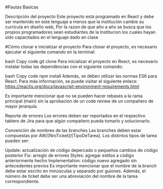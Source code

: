 #Pautas Basicas

Descripción del proyecto
Este proyecto está programado en React y debe ser mantenido en este lenguaje a menos que la institución cambie su currícula en diseño web, Por la razon de que año a año se busca que los propios programadores sean estudiantes de la Institucion los cuales hayan sido capacitados en el lenguaje dado en clase

#Cómo clonar e inicializar el proyecto
Para clonar el proyecto, es necesario ejecutar el siguiente comando en la terminal:

bash
Copy code
git clone <URL del proyecto>
Para inicializar el proyecto en React, es necesario instalar todas las dependencias con el siguiente comando:

bash
Copy code
npm install
Además, se deben utilizar las normas ES6 para React. Para más información, se puede visitar el siguiente enlace: https://reactjs.org/docs/javascript-environment-requirements.html

Es importante mencionar que no se pueden hacer rebases a la rama principal (main) sin la aprobación de un code review de un compañero de mayor jerarquía.

Reporte de errores
Los errores deben ser reportados en el respectivo tablero de Jira para que algún compañero pueda tomarlo y solucionarlo.

Convención de nombres de las branches
Las branches deben estar compuestas por AW/[NroTicket]/[TipoDeTarea]. Los distintos tipos de tarea pueden ser:

Update: actualización de código depercado o pequeños cambios de código posterior
Fix: arreglo de errores
Styles: agregar estilos a código anteriormente hecho
Implementation: código nuevo agregado sin antecedentes previos
Es importante mencionar que el nombre de la branch debe estar escrito en minúsculas y separado por guiones. Además, el número de ticket debe ser una abreviación del nombre de la tarea correspondiente.
